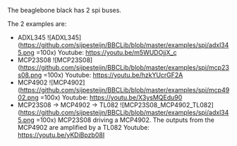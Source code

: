 The beaglebone black has 2 spi buses.

The 2 examples are:
* ADXL345 ![ADXL345](https://github.com/sijpesteijn/BBCLib/blob/master/examples/spi/adxl345.png  =100x)
  Youtube: https://youtu.be/m5WUDOjjX_c
* MCP23S08 ![MCP23S08](https://github.com/sijpesteijn/BBCLib/blob/master/examples/spi/mcp23s08.png =100x)
  Youtube: https://youtu.be/hzkYUcrGF2A  
* MCP4902 ![MCP4902](https://github.com/sijpesteijn/BBCLib/blob/master/examples/spi/mcp4902.png =100x)
  Youtube: https://youtu.be/X3ysMQEdu90 
* MCP23S08 -> MCP4902 -> TL082 ![MCP23S08_MCP4902_TL082](https://github.com/sijpesteijn/BBCLib/blob/master/examples/spi/adxl345.png =100x) 
MCP23S08 driving a MCP4902. The outputs from the MCP4902 are amplified by a TL082
  Youtube: https://youtu.be/yKDiBpzb08I